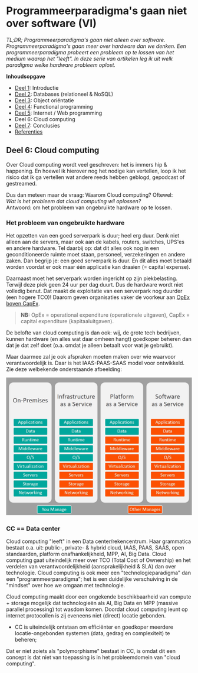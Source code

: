 # Programmeerparadigma's gaan niet over software (VI)

*TL;DR; Programmeerparadigma's gaan niet alleen over software. Programmeerparadigma's gaan meer over hardware dan we denken. Een programmeerparadigma probeert een probleem op te lossen van het medium waarop het "leeft". In deze serie van artikelen leg ik uit welk paradigma welke hardware probleem oplost.*

**Inhoudsopgave**

* [Deel 1](./deel-01-intro.md): Introductie
* [Deel 2](./deel-02-dbs.md): Databases (relationeel & NoSQL)
* [Deel 3](./deel-03-oo.md): Object oriëntatie
* [Deel 4](./deel-04-fp.md): Functional programming
* [Deel 5](./deel-05-wp.md): Internet / Web programming
* Deel 6: Cloud computing
* [Deel 7](./deel-07-conclusies.md): Conclusies
* [Referenties](./deel-08-referenties.md)


## Deel 6: Cloud computing

Over Cloud computing wordt veel geschreven: het is immers hip & happening. En hoewel ik hierover nog het nodige kan vertellen, loop ik het risico dat ik ga vertellen wat andere reeds hebben geblogd, gepodcast of gestreamed.

Dus dan meteen maar de vraag: Waarom Cloud computing? Oftewel:<br/>
*Wat is het probleem dat cloud computing wil oplossen?*<br/>
Antwoord: om het probleem van ongebruikte hardware op te lossen.

### Het probleem van ongebruikte hardware

Het opzetten van een goed serverpark is duur; heel erg duur. Denk niet alleen aan de servers, maar ook aan de kabels, routers, switches, UPS'es en andere hardware. Tel daarbij op: dat dit alles ook nog in een geconditioneerde ruimte moet staan, personeel, verzekeringen en andere zaken. Dan begrijp je: een goed serverpark is duur. En dit alles moet betaald worden voordat er ook maar één applicatie kan draaien (= capital expense).

Daarnaast moet het serverpark worden ingericht op zijn piekbelasting. Terwijl deze piek geen 24 uur per dag duurt. Dus de hardware wordt niet volledig benut. Dat maakt de exploitatie van een serverpark nog duurder (een hogere TCO)! Daarom geven organisaties vaker de voorkeur aan [OpEx boven CapEx](https://github.com/undergroundwires/Azure-in-bullet-points/blob/master/AZ-900%20Microsoft%20Azure%20Fundamentals/6.2.%20Capital%20Expenditure%20(CapEx)%20vs%20Operational%20Expenditure%20(OpEx).md).

> **NB:** OpEx = operational expenditure (operationele uitgaven), CapEx = capital expenditure (kapitaaluitgaven).

De belofte van cloud computing is dan ook: wij, de grote tech bedrijven, kunnen hardware (en alles wat daar omheen hangt) goedkoper beheren dan dat je dat zelf doet (o.a. omdat je alleen betaalt voor wat je gebruikt).

Maar daarmee zal je ook afspraken moeten maken over wie waarvoor verantwoordelijk is. Daar is het IAAS-PAAS-SAAS model voor ontwikkeld. Zie deze welbekende onderstaande afbeelding:

![SaaS vs PaaS vs IaaS: What's The Difference & How To Choose](./iaas-paas-saas.jpg)

### CC == Data center

Cloud computing "leeft" in een Data center/rekencentrum. Haar grammatica bestaat o.a. uit: public-, private- & hybrid cloud, IAAS, PAAS, SAAS, open standaarden, platform onafhankelijkheid, MPP, AI, Big Data. Cloud computing gaat uiteindelijk meer over TCO (Total Cost of Ownership) en het verdelen van verantwoordelijkheid (aansprakelijkheid & SLA) dan over technologie. Cloud computing is ook meer een "technologieparadigma" dan een "programmeerparadigma"; het is een duidelijke verschuiving in de "mindset" over hoe we omgaan met technologie.

Cloud computing maakt door een ongekende beschikbaarheid van compute + storage mogelijk dat technologieën als AI, Big Data en MPP (massive parallel processing) tot wasdom komen. Doordat cloud computing leunt op internet protocollen is zij eveneens niet (direct) locatie gebonden.

* CC is uiteindelijk ontstaan om efficiënter en goedkoper meerdere locatie-ongebonden systemen (data, gedrag en complexiteit) te beheren;

Dat er niet zoiets als "polymorphisme" bestaat in CC, is omdat dit een concept is dat niet van toepassing is in het probleemdomein van "cloud computing".
